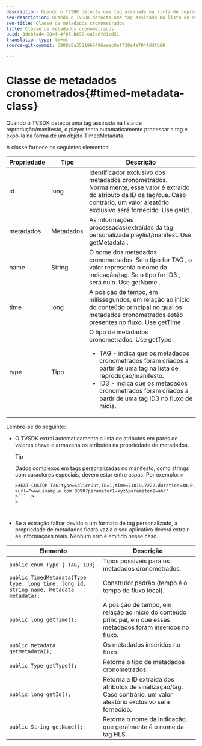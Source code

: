 ```yaml
---
description: Quando o TVSDK detecta uma tag assinada na lista de reprodução/manifesto, o player tenta automaticamente processar a tag e expô-la na forma de um objeto TimedMetadata.
seo-description: Quando o TVSDK detecta uma tag assinada na lista de reprodução/manifesto, o player tenta automaticamente processar a tag e expô-la na forma de um objeto TimedMetadata.
seo-title: Classe de metadados cronometrados
title: Classe de metadados cronometrados
uuid: 3debfad4-084f-4fb5-b699-ea5e8fd1ed51
translation-type: tm+mt
source-git-commit: 5908e5a3521966496aeec0ef730e4a704fddfb68

---
```



# Classe de metadados cronometrados{#timed-metadata-class}

Quando o TVSDK detecta uma tag assinada na lista de reprodução/manifesto, o player tenta automaticamente processar a tag e expô-la na forma de um objeto TimedMetadata.

A classe fornece os seguintes elementos:

<table id="table_FFC56AC5B1E04DA99C9309C0223ABA90"> 
 <thead> 
  <tr> 
   <th colname="col1" class="entry"> Propriedade </th> 
   <th colname="col02" class="entry"> Tipo </th> 
   <th colname="col2" class="entry"> Descrição </th> 
  </tr> 
 </thead>
 <tbody> 
  <tr> 
   <td colname="col1"> <span class="codeph"> id </span> </td> 
   <td colname="col02"> long </td> 
   <td colname="col2"> Identificador exclusivo dos metadados cronometrados. Normalmente, esse valor é extraído do atributo da ID da tag/cue. Caso contrário, um valor aleatório exclusivo será fornecido. Use <span class="codeph"> getId </span>. </td> 
  </tr> 
  <tr> 
   <td colname="col1"> <span class="codeph"> metadados </span> </td> 
   <td colname="col02"> Metadados </td> 
   <td colname="col2"> As informações processadas/extraídas da tag personalizada playlist/manifest. Use <span class="codeph"> getMetadata </span>. </td> 
  </tr> 
  <tr> 
   <td colname="col1"> <span class="codeph"> name </span> </td> 
   <td colname="col02"> String </td> 
   <td colname="col2"> O nome dos metadados cronometrados. Se o tipo for <span class="codeph"> TAG </span>, o valor representa o nome da indicação/tag. Se o tipo for <span class="codeph"> ID3 </span>, será nulo. Use <span class="codeph"> getName </span>. </td> 
  </tr> 
  <tr> 
   <td colname="col1"> <span class="codeph"> time </span> </td> 
   <td colname="col02"> long </td> 
   <td colname="col2"> A posição de tempo, em milissegundos, em relação ao início do conteúdo principal no qual os metadados cronometrados estão presentes no fluxo. Use <span class="codeph"> getTime </span>. </td> 
  </tr> 
  <tr> 
   <td colname="col1"> <span class="codeph"> type </span> </td> 
   <td colname="col02"> Tipo </td> 
   <td colname="col2"> O tipo de metadados cronometrados. Use <span class="codeph"> getType </span>. 
    <ul id="ul_70FBFB33E9F846D8B38592560CCE9560"> 
     <li id="li_739D30561BFB4D9B97DF212E4880BA2C">TAG - indica que os metadados cronometrados foram criados a partir de uma tag na lista de reprodução/manifesto. </li> 
     <li id="li_E785E1DEF1CC4D9DBE7764E5D05EFAFC">ID3 - indica que os metadados cronometrados foram criados a partir de uma tag ID3 no fluxo de mídia. </li> 
    </ul> </td> 
  </tr> 
 </tbody> 
</table>

<!--<a id="section_737CC47997F74F80A3C5C6171ADE120E"></a>-->

Lembre-se do seguinte:

* O TVSDK extrai automaticamente a lista de atributos em pares de valores chave e armazena os atributos na propriedade de metadados.

   >[!TIP]
   >
   >Dados complexos em tags personalizadas no manifesto, como strings com caracteres especiais, devem estar entre aspas. Por exemplo:   >
   >
   >
   ```>
   >#EXT-CUSTOM-TAG:type=SpliceOut,ID=1,time=71819.7222,duration=30.0, 
   >url="www.example.com:8090?parameter1=xyz&parameter2=abc"
   >```  >
   >



* Se a extração falhar devido a um formato de tag personalizado, a propriedade de metadados ficará vazia e seu aplicativo deverá extrair as informações reais. Nenhum erro é emitido nesse caso.

| Elemento | Descrição |
|---|---|
| `public enum Type { TAG, ID3}` | Tipos possíveis para os metadados cronometrados. |
| `public TimedMetadata(Type type, long time, long id, String name, Metadata metadata);` | Construtor padrão (tempo é o tempo de fluxo local). |
| `public long getTime();` | A posição de tempo, em relação ao início do conteúdo principal, em que esses metadados foram inseridos no fluxo. |
| `public Metadata getMetadata();` | Os metadados inseridos no fluxo. |
| `public Type getType();` | Retorna o tipo de metadados cronometrados. |
| `public long getId();` | Retorna a ID extraída dos atributos de sinalização/tag. Caso contrário, um valor aleatório exclusivo será fornecido. |
| `public String getName();` | Retorna o nome da indicação, que geralmente é o nome da tag HLS. |

